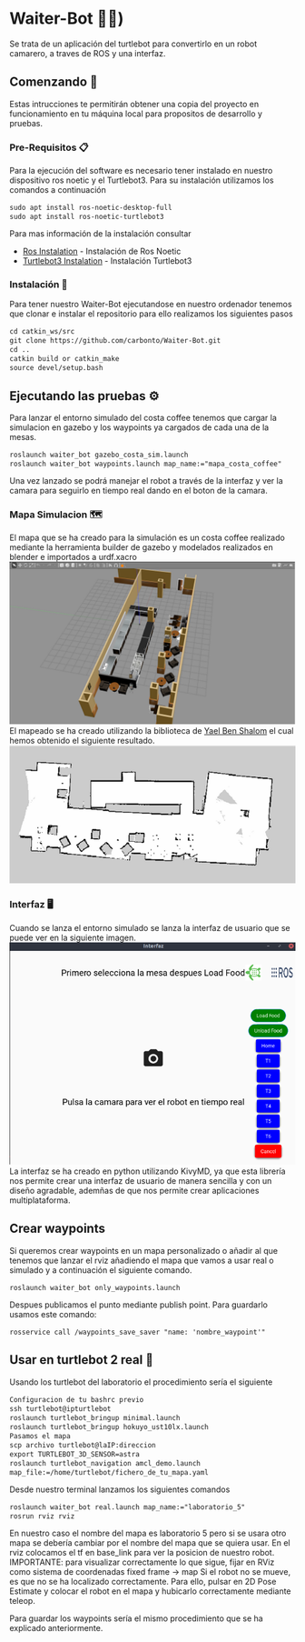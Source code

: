 # Waiter-Bot 🤖️🍹️)
Se trata de un aplicación del turtlebot para convertirlo en un robot camarero, a traves de ROS y una interfaz.
## Comenzando 🚀
Estas intrucciones te permitirán obtener una copia del proyecto en funcionamiento en tu máquina local para propositos de desarrollo y pruebas.
### Pre-Requisitos 📋
Para la ejecución del software es necesario tener instalado en nuestro dispositivo ros noetic y 
el Turtlebot3. Para su instalación utilizamos los comandos a continuación

```
sudo apt install ros-noetic-desktop-full
sudo apt install ros-noetic-turtlebot3
```
Para mas información de la instalación consultar 

* [Ros Instalation](http://wiki.ros.org/noetic/Installation/Ubuntu) - Instalación de Ros Noetic
* [Turtlebot3 Instalation](https://emanual.robotis.com/docs/en/platform/turtlebot3/quick-start/) - Instalación Turtlebot3

### Instalación 🔧
Para tener nuestro Waiter-Bot ejecutandose en nuestro ordenador tenemos que clonar e instalar el repositorio para ello realizamos los siguientes pasos

```
cd catkin_ws/src
git clone https://github.com/carbonto/Waiter-Bot.git
cd ..
catkin build or catkin_make
source devel/setup.bash
```
## Ejecutando las pruebas ⚙️
Para lanzar el entorno simulado del costa coffee tenemos que cargar la simulacion en gazebo y los waypoints ya cargados de cada una de la mesas.

```
roslaunch waiter_bot gazebo_costa_sim.launch
roslaunch waiter_bot waypoints.launch map_name:="mapa_costa_coffee"
```
Una vez lanzado se podrá manejar el robot a través de la interfaz y ver la camara para seguirlo en tiempo real dando en el boton de la camara.
### Mapa Simulacion 🗺️
El mapa que se ha creado para la simulación es un costa coffee realizado mediante la herramienta builder de gazebo y modelados realizados en blender e importados a 
urdf.xacro
![](/waiter_bot/images/costa_gazebo.png)
El mapeado se ha creado utilizando la biblioteca de [Yael Ben Shalom](https://github.com/YaelBenShalom/Turtlebot3-Navigation-with-SLAM#usage-and-configuration-instructions)
el cual hemos obtenido el siguiente resultado.
![](/waiter_bot/images/mapa_costa_coffee.png)
### Interfaz 🖥️
Cuando se lanza el entorno simulado se lanza la interfaz de usuario que se puede ver en la siguiente imagen.
![](/waiter_bot/images/interfaz.png)
La interfaz se ha creado en python utilizando KivyMD, ya que esta librería nos permite crear una interfaz de usuario de manera sencilla y con un diseño agradable, ademñas de que nos permite crear aplicaciones multiplataforma.
## Crear waypoints 
Si queremos crear waypoints en un mapa personalizado o añadir al que tenemos que lanzar el rviz añadiendo el mapa que vamos a usar real o simulado y a continuación el siguiente comando.
```
roslaunch waiter_bot only_waypoints.launch
``` 
Despues publicamos el punto mediante publish point. Para guardarlo usamos este comando:
```
rosservice call /waypoints_save_saver "name: 'nombre_waypoint'"
```

## Usar en turtlebot 2 real 🐢️
Usando los turtlebot del laboratorio el procedimiento sería el siguiente



```
Configuracion de tu bashrc previo
ssh turtlebot@ipturtlebot
roslaunch turtlebot_bringup minimal.launch
roslaunch turtlebot_bringup hokuyo_ust10lx.launch
Pasamos el mapa
scp archivo turtlebot@laIP:direccion 
export TURTLEBOT_3D_SENSOR=astra
roslaunch turtlebot_navigation amcl_demo.launch map_file:=/home/turtlebot/fichero_de_tu_mapa.yaml
```
Desde nuestro terminal lanzamos los siguientes comandos 

```
roslaunch waiter_bot real.launch map_name:="laboratorio_5"
rosrun rviz rviz 
```
En nuestro caso el nombre del mapa es laboratorio 5 pero si se usara otro mapa se debería cambiar por el nombre del mapa que se quiera usar.
En el rviz colocamos el tf en base_link para ver la posicion de nuestro robot. 
IMPORTANTE: para visualizar correctamente lo que sigue, fijar en RViz como sistema de coordenadas fixed frame -> map
Si el robot no se mueve, es que no se ha localizado correctamente. Para ello, pulsar en 2D Pose Estimate y colocar el robot en el mapa y hubicarlo correctamente mediante teleop.

Para guardar los waypoints sería el mismo procedimiento que se ha explicado anteriormente.






